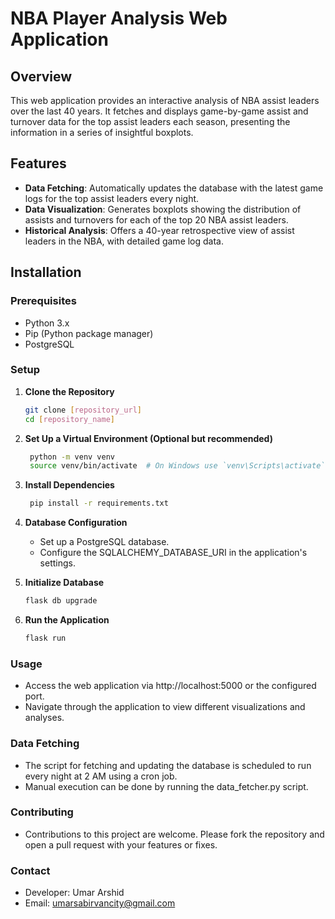 # NBA Player Analysis Web Application

## Overview
This web application provides an interactive analysis of NBA assist leaders over the last 40 years. It fetches and displays game-by-game assist and turnover data for the top assist leaders each season, presenting the information in a series of insightful boxplots.

## Features
- **Data Fetching**: Automatically updates the database with the latest game logs for the top assist leaders every night.
- **Data Visualization**: Generates boxplots showing the distribution of assists and turnovers for each of the top 20 NBA assist leaders.
- **Historical Analysis**: Offers a 40-year retrospective view of assist leaders in the NBA, with detailed game log data.

## Installation

### Prerequisites
- Python 3.x
- Pip (Python package manager)
- PostgreSQL

### Setup
1. **Clone the Repository**
   ```bash
   git clone [repository_url]
   cd [repository_name]

2. **Set Up a Virtual Environment (Optional but recommended)**
   ```bash
    python -m venv venv
    source venv/bin/activate  # On Windows use `venv\Scripts\activate`

3. **Install Dependencies**
   ```bash
    pip install -r requirements.txt

4. **Database Configuration**
    - Set up a PostgreSQL database.
    - Configure the SQLALCHEMY_DATABASE_URI in the application's settings.

5. **Initialize Database**
    ```bash
    flask db upgrade

6. **Run the Application**
    ```bash
    flask run

### Usage
- Access the web application via http://localhost:5000 or the configured port.
- Navigate through the application to view different visualizations and analyses.

### Data Fetching
- The script for fetching and updating the database is scheduled to run every night at 2 AM using a cron job.
- Manual execution can be done by running the data_fetcher.py script.

### Contributing
- Contributions to this project are welcome. Please fork the repository and open a pull request with your features or fixes.

### Contact
- Developer: Umar Arshid
- Email: umarsabirvancity@gmail.com





